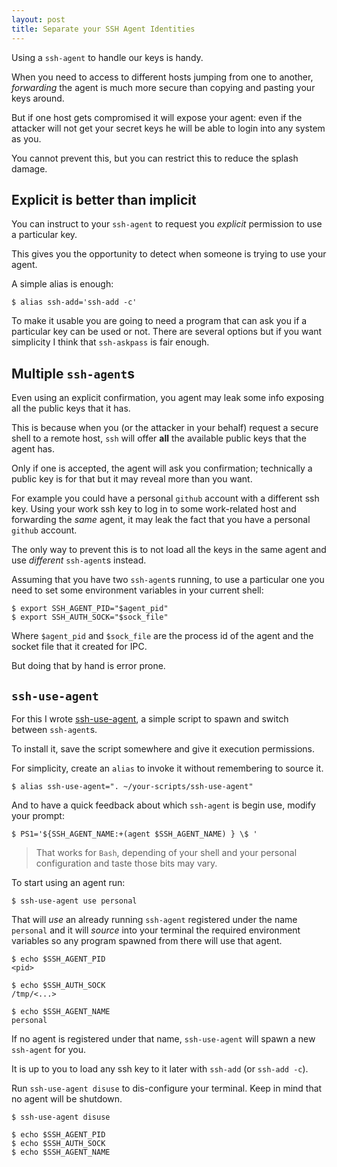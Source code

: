 ```yaml
---
layout: post
title: Separate your SSH Agent Identities
---
```


Using a ``ssh-agent`` to handle our keys is handy.

When you need to access to different hosts jumping from one to another,
*forwarding* the agent is much more secure than copying and pasting
your keys around.

But if one host gets compromised it will expose your agent: even if the
attacker will not get your secret keys he will be able to login into
any system as you.

You cannot prevent this, but you can restrict this to reduce the splash
damage.<!--more-->

## Explicit is better than implicit

You can instruct to your ``ssh-agent`` to request you *explicit* permission
to use a particular key.

This gives you the opportunity to detect when someone is trying to use
your agent.

A simple alias is enough:

```shell
$ alias ssh-add='ssh-add -c'
```

To make it usable you are going to need a program that can ask you
if a particular key can be used or not.
There are several options but if you want simplicity I think that
``ssh-askpass`` is fair enough.

## Multiple ``ssh-agent``s

Even using an explicit confirmation, you agent may leak some info exposing
all the public keys that it has.

This is because when you (or the attacker in your behalf) request a secure
shell to a remote host, ``ssh`` will offer **all** the available public keys that
the agent has.

Only if one is accepted, the agent will ask you confirmation; technically
a public key is for that but it may reveal more than you want.

For example you could have a personal ``github`` account with a different
ssh key. Using your work ssh key to log in to some work-related host and
forwarding the *same* agent, it may leak the fact that you have
a personal ``github`` account.

The only way to prevent this is to not load all the keys in the same agent
and use *different* ``ssh-agent``s instead.

Assuming that you have two ``ssh-agent``s running, to use a particular one you
need to set some environment variables in your current shell:

```shell
$ export SSH_AGENT_PID="$agent_pid"
$ export SSH_AUTH_SOCK="$sock_file"
```

Where ``$agent_pid`` and ``$sock_file`` are the process id of the agent and
the socket file that it created for IPC.

But doing that by hand is error prone.

## ``ssh-use-agent``

For this I wrote [ssh-use-agent](),
a simple script to spawn and switch between ``ssh-agent``s.

To install it, save the script somewhere and give it execution permissions.

For simplicity, create an ``alias`` to invoke it without remembering to
source it.

```shell
$ alias ssh-use-agent=". ~/your-scripts/ssh-use-agent"
```

And to have a quick feedback about which ``ssh-agent`` is begin use,
modify your prompt:

```shell
$ PS1='${SSH_AGENT_NAME:+(agent $SSH_AGENT_NAME) } \$ '
```

> That works for ``Bash``, depending of your shell and your personal
> configuration and taste those bits may vary.

To start using an agent run:

```shell
$ ssh-use-agent use personal
```

That will *use* an already running ``ssh-agent`` registered under the name
``personal`` and it will *source* into your terminal the required environment
variables so any program spawned from there will use that agent.

```shell
$ echo $SSH_AGENT_PID
<pid>

$ echo $SSH_AUTH_SOCK
/tmp/<...>

$ echo $SSH_AGENT_NAME
personal
```

If no agent is registered under that name, ``ssh-use-agent`` will spawn a new
``ssh-agent`` for you.

It is up to you to load any ssh key to it later with ``ssh-add``
(or ``ssh-add -c``).

Run ``ssh-use-agent disuse`` to dis-configure your terminal. Keep in mind
that no agent will be shutdown.

```shell
$ ssh-use-agent disuse

$ echo $SSH_AGENT_PID
$ echo $SSH_AUTH_SOCK
$ echo $SSH_AGENT_NAME
```
